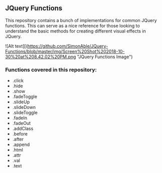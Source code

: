 ## JQuery Functions

This repository contains a bunch of implementations for common JQuery functions. This can serve as a nice reference for those looking to understand the basic methods for creating different visual effects in JQuery.

![Alt text][(https://github.com/SimonAble/JQuery-Functions/blob/master/img/Screen%20Shot%202018-10-30%20at%208.42.02%20PM.png "JQuery Functions Image")

### Functions covered in this repository:

- .click
- .hide
- .show
- .fadeToggle
- .slideUp
- .slideDown
- .slideToggle
- .fadeIn
- .fadeOut
- .addClass
- .before
- .after
- .append
- .html
- .attr
- .val
- .text
